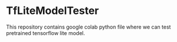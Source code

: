 # TfLiteModelTester
This repository contains google colab python file where we can test pretrained tensorflow lite model.
